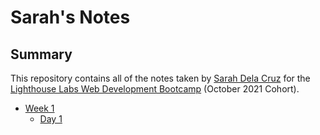 # Sarah's Notes
## Summary
This repository contains all of the notes taken by [Sarah Dela Cruz](https://github.com/sarahdeecee) for the [Lighthouse Labs Web Development Bootcamp](https://www.lighthouselabs.ca/en/web-development-bootcamp) (October 2021 Cohort).

* [Week 1](/Week_1)
  * [Day 1](/Weel_1/Day_1)